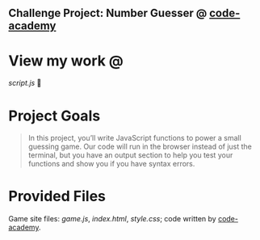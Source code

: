 ## Challenge Project: Number Guesser @ [code-academy](https://www.codecademy.com)

# View my work @
*script.js* :rabbit2: 

# Project Goals
> In this project, you’ll write JavaScript functions to power a small guessing game. Our code will run in the browser instead of just the terminal, but you have an output section to help you test your functions and show you if you have syntax errors.

# Provided Files
Game site files: _game.js_, _index.html_, _style.css_; code written by [code-academy](https://www.codecademy.com).
